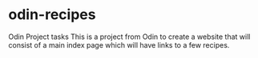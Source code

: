 # odin-recipes
Odin Project tasks
This is a project from Odin to create a website that will consist of a main index page which will have links to a few recipes.